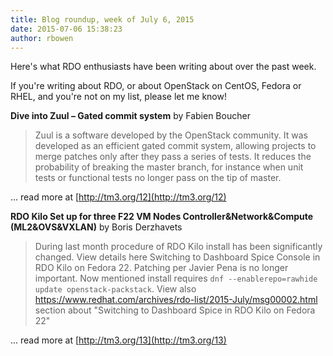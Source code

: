 ```yaml
---
title: Blog roundup, week of July 6, 2015
date: 2015-07-06 15:38:23
author: rbowen
---
```


Here's what RDO enthusiasts have been writing about over the past week.

If you're writing about RDO, or about OpenStack on CentOS, Fedora or RHEL, and you're not on my list, please let me know!

**Dive into Zuul – Gated commit system** by  Fabien Boucher

>Zuul is a software developed by the OpenStack community. It was developed as an efficient gated commit system, allowing projects to merge patches only after they pass a series of tests. It reduces the probability of breaking the master branch, for instance when unit tests or functional tests no longer pass on the tip of master.

... read more at [http://tm3.org/12](http://tm3.org/12)

**RDO Kilo Set up for three F22 VM Nodes Controller&Network&Compute (ML2&OVS&VXLAN)** by Boris Derzhavets

>   During last month procedure of RDO Kilo install has been significantly changed. View details here Switching to Dashboard Spice Console in RDO Kilo on Fedora 22.   Patching per Javier Pena is no longer important. Now mentioned install
requires `dnf --enablerepo=rawhide update openstack-packstack`. View also https://www.redhat.com/archives/rdo-list/2015-July/msg00002.html section about  "Switching to Dashboard Spice in RDO Kilo on Fedora 22"

... read more at [http://tm3.org/13](http://tm3.org/13)

